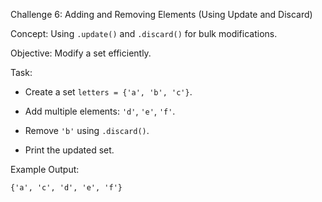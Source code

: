 Challenge 6: Adding and Removing Elements (Using Update and Discard)  

Concept:   Using `.update()` and `.discard()` for bulk modifications.

Objective:   Modify a set efficiently.

Task:  

- Create a set `letters = {'a', 'b', 'c'}`.

- Add multiple elements: `'d'`, `'e'`, `'f'`.

- Remove `'b'` using `.discard()`.

- Print the updated set.

Example Output:  

```
{'a', 'c', 'd', 'e', 'f'}
```
